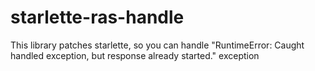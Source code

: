 # starlette-ras-handle
This library patches starlette, so you can handle "RuntimeError: Caught handled exception, but response already started." exception
